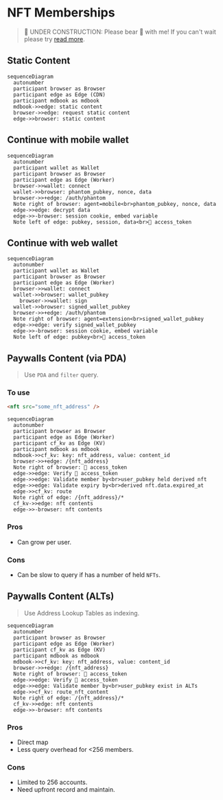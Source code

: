# NFT Memberships

> 🚧 UNDER CONSTRUCTION: Please bear 🧸 with me! If you can't wait please try [read more](../../bye.md).

## Static Content

```mermaid
sequenceDiagram
  autonumber
  participant browser as Browser
  participant edge as Edge (CDN)
  participant mdbook as mdbook
  mdbook->>edge: static content
  browser->>edge: request static content
  edge->>browser: static content
```

## Continue with mobile wallet

```mermaid
sequenceDiagram
  autonumber
  participant wallet as Wallet
  participant browser as Browser
  participant edge as Edge (Worker)
  browser->>wallet: connect
  wallet->>browser: phantom_pubkey, nonce, data
  browser->>+edge: /auth/phantom
  Note right of browser: agent=mobile<br>phantom_pubkey, nonce, data
  edge->>edge: decrypt data
  edge->>-browser: session cookie, embed variable
  Note left of edge: pubkey, session, data<br>🔑 access_token
```

## Continue with web wallet

```mermaid
sequenceDiagram
  autonumber
  participant wallet as Wallet
  participant browser as Browser
  participant edge as Edge (Worker)
  browser->>wallet: connect
  wallet->>browser: wallet_pubkey
    browser->>wallet: sign
  wallet->>browser: signed_wallet_pubkey
  browser->>+edge: /auth/phantom
  Note right of browser: agent=extension<br>signed_wallet_pubkey
  edge->>edge: verify signed_wallet_pubkey
  edge->>-browser: session cookie, embed variable
  Note left of edge: pubkey<br>🔑 access_token
```

## Paywalls Content (via PDA)

> Use `PDA` and `filter` query.

### To use

```html
<nft src="some_nft_address" />
```

```mermaid
sequenceDiagram
  autonumber
  participant browser as Browser
  participant edge as Edge (Worker)
  participant cf_kv as Edge (KV)
  participant mdbook as mdbook
  mdbook->>cf_kv: key: nft_address, value: content_id
  browser->>+edge: /{nft_address}
  Note right of browser: 🔑 access_token
  edge->>edge: Verify 🔑 access_token
  edge->>edge: Validate member by<br>user_pubkey held derived nft
  edge->>edge: Validate expiry by<br>derived nft.data.expired_at
  edge->>cf_kv: route
  Note right of edge: /{nft_address}/*
  cf_kv->>edge: nft contents
  edge->>-browser: nft contents
```

### Pros

- Can grow per user.

### Cons

- Can be slow to query if has a number of held `NFTs`.

## Paywalls Content (ALTs)

> Use Address Lookup Tables as indexing.

```mermaid
sequenceDiagram
  autonumber
  participant browser as Browser
  participant edge as Edge (Worker)
  participant cf_kv as Edge (KV)
  participant mdbook as mdbook
  mdbook->>cf_kv: key: nft_address, value: content_id
  browser->>+edge: /{nft_address}
  Note right of browser: 🔑 access_token
  edge->>edge: Verify 🔑 access_token
  edge->>edge: Validate member by<br>user_pubkey exist in ALTs
  edge->>cf_kv: route_nft_content
  Note right of edge: /{nft_address}/*
  cf_kv->>edge: nft contents
  edge->>-browser: nft contents
```

### Pros

- Direct map
- Less query overhead for <256 members.

### Cons

- Limited to 256 accounts.
- Need upfront record and maintain.
